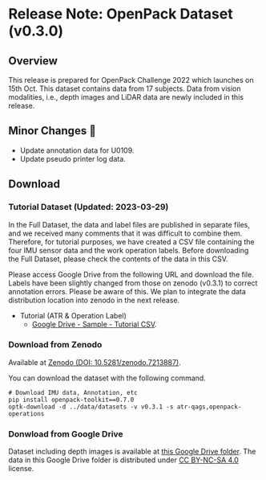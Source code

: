 # Release Note: OpenPack Dataset (v0.3.0)

## Overview

This release is prepared for OpenPack Challenge 2022 which launches on 15th Oct. This dataset contains data from 17 subjects. Data from vision modalities, i.e., depth images and LiDAR data are newly included in this release.

## Minor Changes :bug:

- Update annotation data for U0109.
- Update pseudo printer log data.

## Download

### Tutorial Dataset (Updated: 2023-03-29)

In the Full Dataset, the data and label files are published in separate files, and we received many comments that it was difficult to combine them.
Therefore, for tutorial purposes, we have created a CSV file containing the four IMU sensor data and the work operation labels.
Before downloading the Full Dataset, please check the contents of the data in this CSV.

Please access Google Drive from the following URL and download the file.
Labels have been slightly changed from those on zenodo (v0.3.1) to correct annotation errors. Please be aware of this.
We plan to integrate the data distribution location into zenodo in the next release.

- Tutorial (ATR & Operation Label)
  - [Google Drive - Sample - Tutorial CSV](https://drive.google.com/drive/folders/1znwBUlT0fKErkJUgp-ak0MI_vi_84RYz?usp=sharing).

### Download from Zenodo

Available at [Zenodo (DOI: 10.5281/zenodo.7213887)](https://zenodo.org/records/7213887).

You can download the dataset with the following command.

```shell
# Download IMU data, Annotation, etc
pip install openpack-toolkit==0.7.0
optk-download -d ../data/datasets -v v0.3.1 -s atr-qags,openpack-operations
```

### Donwload from Google Drive

Dataset including depth images is available at [this Google Drive folder](https://drive.google.com/drive/folders/1RwZcB6jtdemHUQszqhbO0fuKutBazhux?usp=drive_link).
The data in this Google Drive folder is distributed under [CC BY-NC-SA 4.0](https://creativecommons.org/licenses/by-nc-sa/4.0/legalcode) license.
